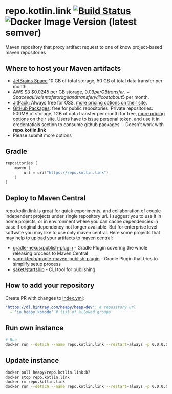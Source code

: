 # repo.kotlin.link [![Build Status](https://travis-ci.com/Heapy/repo.kotlin.link.svg?branch=main)](https://travis-ci.com/Heapy/repo.kotlin.link) ![Docker Image Version (latest semver)](https://img.shields.io/docker/v/heapy/repo.kotlin.link?sort=semver)
Maven repository that proxy artifact request to one of know project-based maven repositories

## Where to host your Maven artifacts

- [JetBrains Space](https://www.jetbrains.com/help/space/create-a-maven-repository.html) 10 GB of total storage, 50 GB of total data transfer per month
- [AWS S3](https://ruslan.ibragimov.by/2021/02/04/publish-maven-artifact-to-s3/) $0.0245 per GB storage, $0.09 per GB transfer. - Space equivalent of storage and transfer will cost about 5$ per month.
- [JitPack](https://jitpack.io): Always free for OSS, [more pricing options on their site](https://jitpack.io/private#subscribe).
- [GitHub Packages](https://docs.github.com/en/packages): free for public repositories. Private repositories: 500MB of storage, 1GB of data transfer per month for free, [more pricing options on their site](https://github.com/features/packages#pricing). Users have to issue personal token, and use it in credentatials section to consume github packages. – Doesn't work with **repo.kotlin.link**
- Please submit more options

## Gradle

```kotlin
repositories {
    maven {
        url = uri("https://repo.kotlin.link")
    }
}
```

## Deploy to Maven Central

repo.kotlin.link is great for quick experiments, and collaboration of couple independent projects under single repository url. I suggest you to use it in home projects, or in environment where you can cache dependencies in case if original dependency not longer available. But for enterprise level softwate you may like to use only maven central. Here some projects that may help to upload your artifacts to maven central:

- [gradle-nexus/publish-plugin](https://github.com/gradle-nexus/publish-plugin) - Gradle Plugin covering the whole releasing process to Maven Central
- [vanniktech/gradle-maven-publish-plugin](https://github.com/vanniktech/gradle-maven-publish-plugin) - Gradle Plugin that tries to simplify setup process
- [saket/startship](https://github.com/saket/startship) - CLI tool for publishing

## How to add your repository

Create PR with changes to [index.yml](https://github.com/Heapy/repo.kotlin.link/blob/main/src/main/resources/index.yml):
```yaml
"https://dl.bintray.com/heapy/heap-dev": # repository url
  - "io.heapy.komodo" # list of allowed groups
```

## Run own instance

```bash
# Run
docker run --detach --name repo.kotlin.link --restart=always -p 0.0.0.0:8092:8080 heapy/repo.kotlin.link:b7
```

## Update instance

```bash
docker pull heapy/repo.kotlin.link:b7
docker stop repo.kotlin.link
docker rm repo.kotlin.link
docker run --detach --name repo.kotlin.link --restart=always -p 0.0.0.0:8092:8080 heapy/repo.kotlin.link:b7
```
